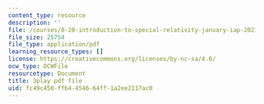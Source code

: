 ```yaml
---
content_type: resource
description: ''
file: /courses/8-20-introduction-to-special-relativity-january-iap-2021/fc49c450ffb4454664ff1a2ee2117ac0_LaTbPEKrE-8.pdf
file_size: 25754
file_type: application/pdf
learning_resource_types: []
license: https://creativecommons.org/licenses/by-nc-sa/4.0/
ocw_type: OCWFile
resourcetype: Document
title: 3play pdf file
uid: fc49c450-ffb4-4546-64ff-1a2ee2117ac0
---
```

